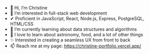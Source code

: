 - 👋 Hi, I’m Christine
- 👀 I’m interested in full-stack web development
- ✔ Proficient in JavaScript, React, Node.js, Express, PostgreSQL, HTML/CSS
- 🌱 I’m currently learning about data structures and algorithms
- 🧠 I love to learn about astronomy, food, and a lot of other things
- ✨ Interested in creating a seamless UX from front to back
- 📫 Reach me at my page: https://christine-portfolio.vercel.app/

<!---
christineyoo/christineyoo is a ✨ special ✨ repository because its `README.md` (this file) appears on your GitHub profile.
You can click the Preview link to take a look at your changes.
--->

